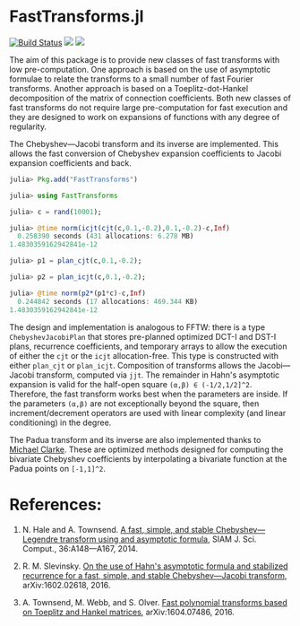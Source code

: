 # FastTransforms.jl

[![Build Status](https://travis-ci.org/MikaelSlevinsky/FastTransforms.jl.svg?branch=master)](https://travis-ci.org/MikaelSlevinsky/FastTransforms.jl) [![](https://img.shields.io/badge/docs-stable-blue.svg)](https://MikaelSlevinsky.github.io/FastTransforms.jl/stable) [![](https://img.shields.io/badge/docs-latest-blue.svg)](https://MikaelSlevinsky.github.io/FastTransforms.jl/latest)

The aim of this package is to provide new classes of fast transforms with low
pre-computation. One approach is based on the use of asymptotic formulae to
relate the transforms to a small number of fast Fourier transforms. Another
approach is based on a Toeplitz-dot-Hankel decomposition of the matrix of
connection coefficients. Both new classes of fast transforms do not
require large pre-computation for fast execution and they are designed
to work on expansions of functions with any degree of regularity.

The Chebyshev—Jacobi transform and its inverse are implemented. This
allows the fast conversion of Chebyshev expansion coefficients to Jacobi expansion
coefficients and back.
```julia
julia> Pkg.add("FastTransforms")

julia> using FastTransforms

julia> c = rand(10001);

julia> @time norm(icjt(cjt(c,0.1,-0.2),0.1,-0.2)-c,Inf)
  0.258390 seconds (431 allocations: 6.278 MB)
1.4830359162942841e-12

julia> p1 = plan_cjt(c,0.1,-0.2);

julia> p2 = plan_icjt(c,0.1,-0.2);

julia> @time norm(p2*(p1*c)-c,Inf)
  0.244842 seconds (17 allocations: 469.344 KB)
1.4830359162942841e-12

```

The design and implementation is analogous to FFTW: there is a type `ChebyshevJacobiPlan`
that stores pre-planned optimized DCT-I and DST-I plans, recurrence coefficients,
and temporary arrays to allow the execution of either the `cjt` or the `icjt` allocation-free.
This type is constructed with either `plan_cjt` or `plan_icjt`. Composition of transforms
allows the Jacobi—Jacobi transform, computed via `jjt`. The remainder in Hahn's asymptotic expansion
is valid for the half-open square `(α,β) ∈ (-1/2,1/2]^2`. Therefore, the fast transform works best
when the parameters are inside. If the parameters `(α,β)` are not exceptionally beyond the square,
then increment/decrement operators are used with linear complexity (and linear conditioning) in the degree.

The Padua transform and its inverse are also implemented thanks to
[Michael Clarke](https://github.com/MikeAClarke). These are optimized methods
designed for computing the bivariate Chebyshev coefficients by interpolating a
bivariate function at the Padua points on `[-1,1]^2`.

# References:

   1.	N. Hale and A. Townsend. <a href="http://dx.doi.org/10.1137/130932223">A fast, simple, and stable Chebyshev—Legendre transform using and asymptotic formula</a>, SIAM J. Sci. Comput., 36:A148—A167, 2014.

   2.	R. M. Slevinsky. <a href="http://arxiv.org/abs/1602.02618">On the use of Hahn's asymptotic formula and stabilized recurrence for a fast, simple, and stable Chebyshev—Jacobi transform</a>, arXiv:1602.02618, 2016.

   3.	A. Townsend, M. Webb, and S. Olver. <a href="http://arxiv.org/abs/1604.07486">Fast polynomial transforms based on Toeplitz and Hankel matrices</a>, arXiv:1604.07486, 2016.

